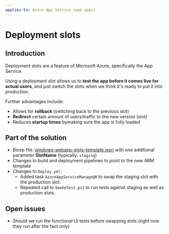 ```yaml
---
applies-to: Azure App Service (web apps)
---
```


# Deployment slots

## Introduction

Deployment slots are a feature of Microsoft Azure, specifically the App Service.

Using a deployment slot allows us to **test the app before it comes live for actual users**, and just switch the slots when we think it's ready to  put it into production.

Further advantages include:

- Allows for **rollback** (switching back to the previous slot)
- **Redirect** certain amount of users/traffic to the new version (slot)
- Reduces **startup times** bymaking sure the app is fully loaded

## Part of the solution

- Bicep file: [windows-webapp-slots-template.json](/Infrastructure/Modules/BasicLinuxWebAppWithSlot.bicep) with one additional parameter **SlotName** (typically: `staging`)
- Changes to build and deployment pipelines to point to the new ARM template
- Changes to `Deploy.yml`:
  * Added task `AzureAppServiceManage@0` to swap the staging slot with the production slot.
  * Repeated call to `SmokeTest.ps1` to run tests against staging as well as production slots.

## Open issues

- Should we run the functional UI tests before swapping slots (right now they run after the fact only)